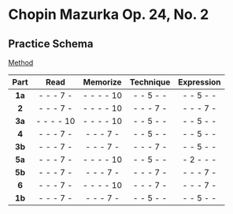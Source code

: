 Chopin Mazurka Op. 24, No. 2
============================

Practice Schema
---------------

[Method](/methods/practice-schema.md)

|  Part   |   Read    | Memorize  | Technique |Expression |
|:-------:|:---------:|:---------:|:---------:|:---------:|
| __1a__  | - - - 7 - | - - - - 10| - - 5 - - | - - 5 - - |
| __2__   | - - - 7 - | - - - - 10| - - - 7 - | - - - 7 - |
| __3a__  | - - - - 10| - - - - 10| - - 5 - - | - - 5 - - |
| __4__   | - - - 7 - | - - - 7 - | - - 5 - - | - - 5 - - |
| __3b__  | - - - 7 - | - - - 7 - | - - - 7 - | - - 5 - - |
| __5a__  | - - - 7 - | - - - - 10| - - 5 - - | - 2 - - - |
| __5b__  | - - - 7 - | - - - 7 - | - - - 7 - | - - - 7 - |
| __6__   | - - - 7 - | - - - - 10| - - - 7 - | - - - 7 - |
| __1b__  | - - - 7 - | - - - 7 - | - - 5 - - | - - 5 - - |